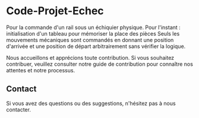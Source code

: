 # Code-Projet-Echec
Pour la commande d'un rail sous un échiquier physique.
Pour l'instant : initialisation d'un tableau pour mémoriser la place des pièces
Seuls les mouvements mécaniques sont commandés en donnant une position d'arrivée et une position de départ arbitrairement sans vérifier la logique.
 

Nous accueillons et apprécions toute contribution. Si vous souhaitez contribuer, veuillez consulter notre guide de contribution pour connaître nos attentes et notre processus.

## Contact

Si vous avez des questions ou des suggestions, n'hésitez pas à nous contacter.
